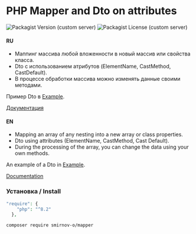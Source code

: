 # PHP Mapper and Dto on attributes

![Packagist Version (custom server)](https://img.shields.io/packagist/v/smirnov-o/Mapper)
![Packagist License (custom server)](https://img.shields.io/packagist/l/smirnov-o/Mapper)

#### RU

* Маппинг массива любой вложенности в новый массив или свойства класса.
* Dto с использованием атрибутов (ElementName, CastMethod, CastDefault). 
* В процессе обработки массива можно изменять данные своими методами.

Пример Dto в [Example](src%2FExample).

[Документация](README_RU.md)

#### EN

* Mapping an array of any nesting into a new array or class properties.
* Dto using attributes (ElementName, CastMethod, Cast Default).
* During the processing of the array, you can change the data using your own methods.

An example of a Dto in [Example](src%2FExample).

[Documentation](README_EN.md)

### Установка / Install
```php
"require": {
    "php": "^8.2"
  },
```

```
composer require smirnov-o/mapper
```